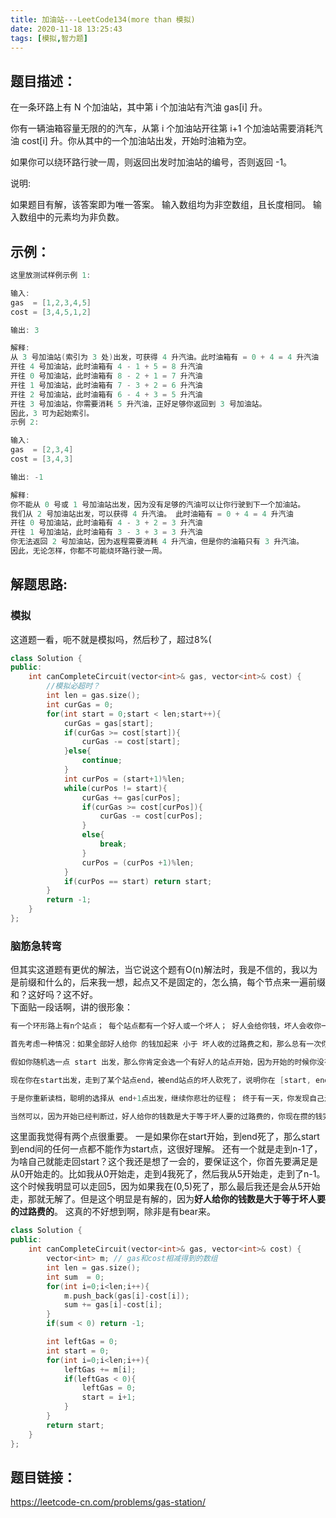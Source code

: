 ```yaml
---
title: 加油站---LeetCode134(more than 模拟)
date: 2020-11-18 13:25:43
tags: [模拟,智力题]
---
```

## 题目描述：  
在一条环路上有 N 个加油站，其中第 i 个加油站有汽油 gas[i] 升。

你有一辆油箱容量无限的的汽车，从第 i 个加油站开往第 i+1 个加油站需要消耗汽油 cost[i] 升。你从其中的一个加油站出发，开始时油箱为空。

如果你可以绕环路行驶一周，则返回出发时加油站的编号，否则返回 -1。

说明: 

如果题目有解，该答案即为唯一答案。
输入数组均为非空数组，且长度相同。
输入数组中的元素均为非负数。
<!-- more -->

## 示例：   
```cpp
这里放测试样例示例 1:

输入: 
gas  = [1,2,3,4,5]
cost = [3,4,5,1,2]

输出: 3

解释:
从 3 号加油站(索引为 3 处)出发，可获得 4 升汽油。此时油箱有 = 0 + 4 = 4 升汽油
开往 4 号加油站，此时油箱有 4 - 1 + 5 = 8 升汽油
开往 0 号加油站，此时油箱有 8 - 2 + 1 = 7 升汽油
开往 1 号加油站，此时油箱有 7 - 3 + 2 = 6 升汽油
开往 2 号加油站，此时油箱有 6 - 4 + 3 = 5 升汽油
开往 3 号加油站，你需要消耗 5 升汽油，正好足够你返回到 3 号加油站。
因此，3 可为起始索引。
示例 2:

输入: 
gas  = [2,3,4]
cost = [3,4,3]

输出: -1

解释:
你不能从 0 号或 1 号加油站出发，因为没有足够的汽油可以让你行驶到下一个加油站。
我们从 2 号加油站出发，可以获得 4 升汽油。 此时油箱有 = 0 + 4 = 4 升汽油
开往 0 号加油站，此时油箱有 4 - 3 + 2 = 3 升汽油
开往 1 号加油站，此时油箱有 3 - 3 + 3 = 3 升汽油
你无法返回 2 号加油站，因为返程需要消耗 4 升汽油，但是你的油箱只有 3 升汽油。
因此，无论怎样，你都不可能绕环路行驶一周。
```

## 解题思路:  
### 模拟
这道题一看，呃不就是模拟吗，然后秒了，超过8%(
```cpp
class Solution {
public:
    int canCompleteCircuit(vector<int>& gas, vector<int>& cost) {
        //模拟必超时？
        int len = gas.size();
        int curGas = 0;
        for(int start = 0;start < len;start++){
            curGas = gas[start];
            if(curGas >= cost[start]){
                curGas -= cost[start];
            }else{
                continue;
            }
            int curPos = (start+1)%len;
            while(curPos != start){
                curGas += gas[curPos];
                if(curGas >= cost[curPos]){
                    curGas -= cost[curPos];
                }
                else{
                    break;
                }
                curPos = (curPos +1)%len;
            }
            if(curPos == start) return start;
        }
        return -1;
    }
};
```

### 脑筋急转弯
但其实这道题有更优的解法，当它说这个题有O(n)解法时，我是不信的，我以为是前缀和什么的，后来我一想，起点又不是固定的，怎么搞，每个节点来一遍前缀和？这好吗？这不好。  
下面贴一段话啊，讲的很形象：
```cpp
有一个环形路上有n个站点； 每个站点都有一个好人或一个坏人； 好人会给你钱，坏人会收你一定的过路费，如果你带的钱不够付过路费，坏人会跳起来把你砍死； 问：从哪个站点出发，能绕一圈活着回到出发点?

首先考虑一种情况：如果全部好人给你 的钱加起来 小于 坏人收的过路费之和，那么总有一次你的钱不够付过路费，你的结局注定会被砍死。

假如你随机选一点 start 出发，那么你肯定会选一个有好人的站点开始，因为开始的时候你没有钱，遇到坏人只能被砍死；

现在你在start出发，走到了某个站点end，被end站点的坏人砍死了，说明你在 [start, end) 存的钱不够付 end点坏人的过路费，因为start站点是个好人，所以在 (start, end) 里任何一点出发，你存的钱会比现在还少，还是会被end站点的坏人砍死；

于是你重新读档，聪明的选择从 end+1点出发，继续你悲壮的征程； 终于有一天，你发现自己走到了尽头（下标是n-1)的站点而没有被砍死； 此时你犹豫了一下，那我继续往前走，身上的钱够不够你继续走到出发点Start?

当然可以，因为开始已经判断过，好人给你的钱数是大于等于坏人要的过路费的，你现在攒的钱完全可以应付 [0, start) 这一段坏人向你收的过路费。 这时候你的嘴角微微上扬，眼眶微微湿润，因为你已经知道这个世界的终极奥秘：Start就是这个问题的答案。
```
这里面我觉得有两个点很重要。
一是如果你在start开始，到end死了，那么start到end间的任何一点都不能作为start点，这很好理解。
还有一个就是走到n-1了，为啥自己就能走回start？这个我还是想了一会的，要保证这个，你首先要满足是从0开始走的。比如我从0开始走，走到4我死了，然后我从5开始走，走到了n-1。这个时候我明显可以走回5，因为如果我在(0,5)死了，那么最后我还是会从5开始走，那就无解了。但是这个明显是有解的，因为**好人给你的钱数是大于等于坏人要的过路费的**。
这真的不好想到啊，除非是有bear来。

```cpp
class Solution {
public:
    int canCompleteCircuit(vector<int>& gas, vector<int>& cost) {
        vector<int> m; // gas和cost相减得到的数组
        int len = gas.size();
        int sum  = 0;
        for(int i=0;i<len;i++){
            m.push_back(gas[i]-cost[i]);
            sum += gas[i]-cost[i];
        }
        if(sum < 0) return -1;

        int leftGas = 0;
        int start = 0;
        for(int i=0;i<len;i++){
            leftGas += m[i];
            if(leftGas < 0){
                leftGas = 0;
                start = i+1;
            }
        }
        return start;
    }
};
```

## 题目链接：  
https://leetcode-cn.com/problems/gas-station/